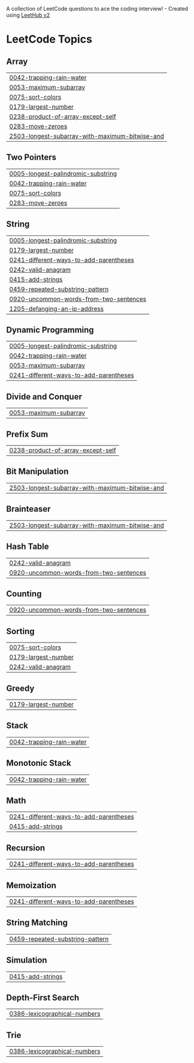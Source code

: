 A collection of LeetCode questions to ace the coding interview! - Created using [LeetHub v2](https://github.com/arunbhardwaj/LeetHub-2.0)
<!---LeetCode Topics Start-->
# LeetCode Topics
## Array
|  |
| ------- |
| [0042-trapping-rain-water](https://github.com/KESAVAPRABHA/LeetCode_Solutions/tree/master/0042-trapping-rain-water) |
| [0053-maximum-subarray](https://github.com/KESAVAPRABHA/LeetCode_Solutions/tree/master/0053-maximum-subarray) |
| [0075-sort-colors](https://github.com/KESAVAPRABHA/LeetCode_Solutions/tree/master/0075-sort-colors) |
| [0179-largest-number](https://github.com/KESAVAPRABHA/LeetCode_Solutions/tree/master/0179-largest-number) |
| [0238-product-of-array-except-self](https://github.com/KESAVAPRABHA/LeetCode_Solutions/tree/master/0238-product-of-array-except-self) |
| [0283-move-zeroes](https://github.com/KESAVAPRABHA/LeetCode_Solutions/tree/master/0283-move-zeroes) |
| [2503-longest-subarray-with-maximum-bitwise-and](https://github.com/KESAVAPRABHA/LeetCode_Solutions/tree/master/2503-longest-subarray-with-maximum-bitwise-and) |
## Two Pointers
|  |
| ------- |
| [0005-longest-palindromic-substring](https://github.com/KESAVAPRABHA/LeetCode_Solutions/tree/master/0005-longest-palindromic-substring) |
| [0042-trapping-rain-water](https://github.com/KESAVAPRABHA/LeetCode_Solutions/tree/master/0042-trapping-rain-water) |
| [0075-sort-colors](https://github.com/KESAVAPRABHA/LeetCode_Solutions/tree/master/0075-sort-colors) |
| [0283-move-zeroes](https://github.com/KESAVAPRABHA/LeetCode_Solutions/tree/master/0283-move-zeroes) |
## String
|  |
| ------- |
| [0005-longest-palindromic-substring](https://github.com/KESAVAPRABHA/LeetCode_Solutions/tree/master/0005-longest-palindromic-substring) |
| [0179-largest-number](https://github.com/KESAVAPRABHA/LeetCode_Solutions/tree/master/0179-largest-number) |
| [0241-different-ways-to-add-parentheses](https://github.com/KESAVAPRABHA/LeetCode_Solutions/tree/master/0241-different-ways-to-add-parentheses) |
| [0242-valid-anagram](https://github.com/KESAVAPRABHA/LeetCode_Solutions/tree/master/0242-valid-anagram) |
| [0415-add-strings](https://github.com/KESAVAPRABHA/LeetCode_Solutions/tree/master/0415-add-strings) |
| [0459-repeated-substring-pattern](https://github.com/KESAVAPRABHA/LeetCode_Solutions/tree/master/0459-repeated-substring-pattern) |
| [0920-uncommon-words-from-two-sentences](https://github.com/KESAVAPRABHA/LeetCode_Solutions/tree/master/0920-uncommon-words-from-two-sentences) |
| [1205-defanging-an-ip-address](https://github.com/KESAVAPRABHA/LeetCode_Solutions/tree/master/1205-defanging-an-ip-address) |
## Dynamic Programming
|  |
| ------- |
| [0005-longest-palindromic-substring](https://github.com/KESAVAPRABHA/LeetCode_Solutions/tree/master/0005-longest-palindromic-substring) |
| [0042-trapping-rain-water](https://github.com/KESAVAPRABHA/LeetCode_Solutions/tree/master/0042-trapping-rain-water) |
| [0053-maximum-subarray](https://github.com/KESAVAPRABHA/LeetCode_Solutions/tree/master/0053-maximum-subarray) |
| [0241-different-ways-to-add-parentheses](https://github.com/KESAVAPRABHA/LeetCode_Solutions/tree/master/0241-different-ways-to-add-parentheses) |
## Divide and Conquer
|  |
| ------- |
| [0053-maximum-subarray](https://github.com/KESAVAPRABHA/LeetCode_Solutions/tree/master/0053-maximum-subarray) |
## Prefix Sum
|  |
| ------- |
| [0238-product-of-array-except-self](https://github.com/KESAVAPRABHA/LeetCode_Solutions/tree/master/0238-product-of-array-except-self) |
## Bit Manipulation
|  |
| ------- |
| [2503-longest-subarray-with-maximum-bitwise-and](https://github.com/KESAVAPRABHA/LeetCode_Solutions/tree/master/2503-longest-subarray-with-maximum-bitwise-and) |
## Brainteaser
|  |
| ------- |
| [2503-longest-subarray-with-maximum-bitwise-and](https://github.com/KESAVAPRABHA/LeetCode_Solutions/tree/master/2503-longest-subarray-with-maximum-bitwise-and) |
## Hash Table
|  |
| ------- |
| [0242-valid-anagram](https://github.com/KESAVAPRABHA/LeetCode_Solutions/tree/master/0242-valid-anagram) |
| [0920-uncommon-words-from-two-sentences](https://github.com/KESAVAPRABHA/LeetCode_Solutions/tree/master/0920-uncommon-words-from-two-sentences) |
## Counting
|  |
| ------- |
| [0920-uncommon-words-from-two-sentences](https://github.com/KESAVAPRABHA/LeetCode_Solutions/tree/master/0920-uncommon-words-from-two-sentences) |
## Sorting
|  |
| ------- |
| [0075-sort-colors](https://github.com/KESAVAPRABHA/LeetCode_Solutions/tree/master/0075-sort-colors) |
| [0179-largest-number](https://github.com/KESAVAPRABHA/LeetCode_Solutions/tree/master/0179-largest-number) |
| [0242-valid-anagram](https://github.com/KESAVAPRABHA/LeetCode_Solutions/tree/master/0242-valid-anagram) |
## Greedy
|  |
| ------- |
| [0179-largest-number](https://github.com/KESAVAPRABHA/LeetCode_Solutions/tree/master/0179-largest-number) |
## Stack
|  |
| ------- |
| [0042-trapping-rain-water](https://github.com/KESAVAPRABHA/LeetCode_Solutions/tree/master/0042-trapping-rain-water) |
## Monotonic Stack
|  |
| ------- |
| [0042-trapping-rain-water](https://github.com/KESAVAPRABHA/LeetCode_Solutions/tree/master/0042-trapping-rain-water) |
## Math
|  |
| ------- |
| [0241-different-ways-to-add-parentheses](https://github.com/KESAVAPRABHA/LeetCode_Solutions/tree/master/0241-different-ways-to-add-parentheses) |
| [0415-add-strings](https://github.com/KESAVAPRABHA/LeetCode_Solutions/tree/master/0415-add-strings) |
## Recursion
|  |
| ------- |
| [0241-different-ways-to-add-parentheses](https://github.com/KESAVAPRABHA/LeetCode_Solutions/tree/master/0241-different-ways-to-add-parentheses) |
## Memoization
|  |
| ------- |
| [0241-different-ways-to-add-parentheses](https://github.com/KESAVAPRABHA/LeetCode_Solutions/tree/master/0241-different-ways-to-add-parentheses) |
## String Matching
|  |
| ------- |
| [0459-repeated-substring-pattern](https://github.com/KESAVAPRABHA/LeetCode_Solutions/tree/master/0459-repeated-substring-pattern) |
## Simulation
|  |
| ------- |
| [0415-add-strings](https://github.com/KESAVAPRABHA/LeetCode_Solutions/tree/master/0415-add-strings) |
## Depth-First Search
|  |
| ------- |
| [0386-lexicographical-numbers](https://github.com/KESAVAPRABHA/LeetCode_Solutions/tree/master/0386-lexicographical-numbers) |
## Trie
|  |
| ------- |
| [0386-lexicographical-numbers](https://github.com/KESAVAPRABHA/LeetCode_Solutions/tree/master/0386-lexicographical-numbers) |
<!---LeetCode Topics End-->